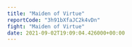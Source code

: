 ```yaml
---
title: "Maiden of Virtue"
reportCode: "3h91bXfaJC2k4vDn"
fight: "Maiden of Virtue"
date: 2021-09-02T19:09:04.426000+00:00
---
```

